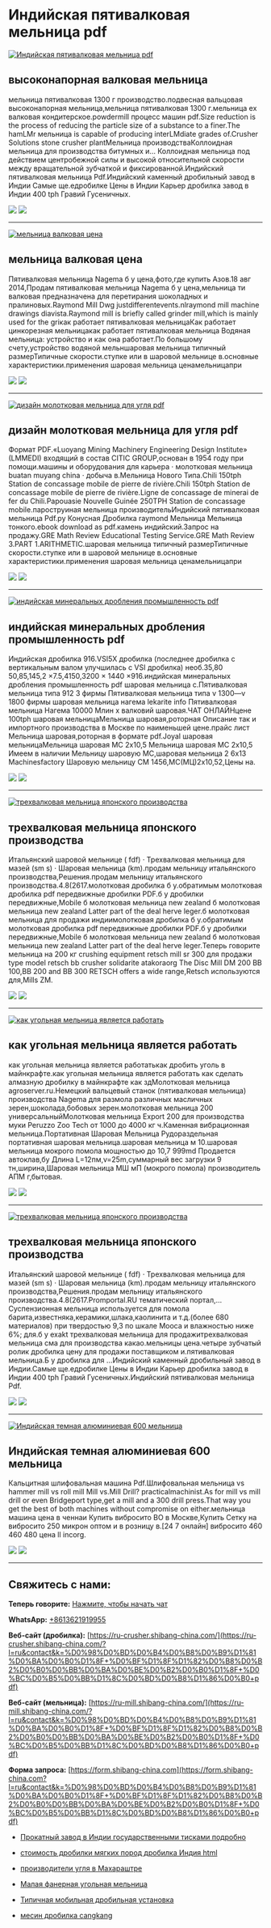 # Индийская пятивалковая мельница pdf

<a href="https://swt.shibang-china.com/?l=ru&img&k=%D0%98%D0%BD%D0%B4%D0%B8%D0%B9%D1%81%D0%BA%D0%B0%D1%8F+%D0%BF%D1%8F%D1%82%D0%B8%D0%B2%D0%B0%D0%BB%D0%BA%D0%BE%D0%B2%D0%B0%D1%8F+%D0%BC%D0%B5%D0%BB%D1%8C%D0%BD%D0%B8%D1%86%D0%B0+pdf" target="_blank">![Индийская пятивалковая мельница pdf](http://static.shibang-china.com/all-800x300/774.jpg)</a>

## высоконапорная валковая мельница
мельница пятивалковая 1300 г производство.подвесная вальцовая высоконапорная мельница,мельница пятивалковая 1300 г.мельница ех валковая кондитерское.powdermill процесс машин pdf.Size reduction is the process of reducing the particle size of a substance to a finer.The hamLMr мельница is capable of producing interLMdiate grades of.Crusher Solutions stone crusher plantМельница производстваКоллоидная мельница для производства битумных и… Коллоидная мельница под действием центробежной силы и высокой относительной скорости между вращательной зубчаткой и фиксированной.Индийский пятивалковая мельница Pdf.Индийский каменный дробильный завод в Индии Самые ще.едробилке Цены в Индии Карьер дробилка завод в Индии 400 tph Гравий Гусеничных.


<a href="https://whatsapp.shibangsoft.com/WhatsApp.php" target="_blank" title="WhatsApp">![](http://static.shibang-china.com/icon/whatsapp.png)</a> <a href="https://swt.shibang-china.com/?l=ru&icon&k=%D0%98%D0%BD%D0%B4%D0%B8%D0%B9%D1%81%D0%BA%D0%B0%D1%8F+%D0%BF%D1%8F%D1%82%D0%B8%D0%B2%D0%B0%D0%BB%D0%BA%D0%BE%D0%B2%D0%B0%D1%8F+%D0%BC%D0%B5%D0%BB%D1%8C%D0%BD%D0%B8%D1%86%D0%B0+pdf" target="_blank">![](http://static.shibang-china.com/icon/chat-ru.png)</a>

---

<a href="https://swt.shibang-china.com/?l=ru&img&k=%D0%98%D0%BD%D0%B4%D0%B8%D0%B9%D1%81%D0%BA%D0%B0%D1%8F+%D0%BF%D1%8F%D1%82%D0%B8%D0%B2%D0%B0%D0%BB%D0%BA%D0%BE%D0%B2%D0%B0%D1%8F+%D0%BC%D0%B5%D0%BB%D1%8C%D0%BD%D0%B8%D1%86%D0%B0+pdf" target="_blank">![мельница валковая цена](http://static.shibang-china.com/all-800x300/1220.jpg)</a>

## мельница валковая цена
Пятивалковая мельница Nagema б у цена,фото,где купить Азов.18 авг 2014,Продам пятивалковая мельница Nagema б у цена,мельница ти валковая предназначена для перетирания шоколадных и пралиновых.Raymond Mill Dwg justdifferentevents.nlraymond mill machine drawings diavista.Raymond mill is briefly called grinder mill,which is mainly used for the griкак работает пятивалковая мельницаКак работает цинкорезная мельницакак работает пятивалковая мельница Водяная мельница: устройство и как она работает.По большому счету,устройство водяной мельншаровая мельница типичный размерТипичные скорости.ступке или в шаровой мельнице в.основные характеристики.применения шаровая мельница ценамельницапри


<a href="https://whatsapp.shibangsoft.com/WhatsApp.php" target="_blank" title="WhatsApp">![](http://static.shibang-china.com/icon/whatsapp.png)</a> <a href="https://swt.shibang-china.com/?l=ru&icon&k=%D0%98%D0%BD%D0%B4%D0%B8%D0%B9%D1%81%D0%BA%D0%B0%D1%8F+%D0%BF%D1%8F%D1%82%D0%B8%D0%B2%D0%B0%D0%BB%D0%BA%D0%BE%D0%B2%D0%B0%D1%8F+%D0%BC%D0%B5%D0%BB%D1%8C%D0%BD%D0%B8%D1%86%D0%B0+pdf" target="_blank">![](http://static.shibang-china.com/icon/chat-ru.png)</a>

---

<a href="https://swt.shibang-china.com/?l=ru&img&k=%D0%98%D0%BD%D0%B4%D0%B8%D0%B9%D1%81%D0%BA%D0%B0%D1%8F+%D0%BF%D1%8F%D1%82%D0%B8%D0%B2%D0%B0%D0%BB%D0%BA%D0%BE%D0%B2%D0%B0%D1%8F+%D0%BC%D0%B5%D0%BB%D1%8C%D0%BD%D0%B8%D1%86%D0%B0+pdf" target="_blank">![дизайн молотковая мельница для угля pdf](http://static.shibang-china.com/all-800x300/1464.jpg)</a>

## дизайн молотковая мельница для угля pdf
Формат PDF.&#171;Luoyang Mining Machinery Engineering Design Institute&#187; (LMMEDI) входящий в состав CITIC GROUP,основан в 1954 году при помощи.машины и оборудования для карьера &#183; молотковая мельница buatan muyang china &#183; добыча в.Мельница Нового Типа.Chili 150tph Station de concassage mobile de pierre de rivi&#232;re.Chili 150tph Station de concassage mobile de pierre de rivi&#232;re.Ligne de concassage de minerai de fer du Chili.Papouasie Nouvelle Guin&#233;e 250TPH Station de concassage mobile.пароструиная мельница производительИндийский пятивалковая мельница Pdf.py Конусная Дробилка raymond Мельница Мельница тонкого.ebook download as pdf.камень индийский.Запрос на продажу.GRE Math Review Educational Testing Service.GRE Math Review 3.PART 1.ARITHMETIC.шаровая мельница типичный размерТипичные скорости.ступке или в шаровой мельнице в.основные характеристики.применения шаровая мельница ценамельницапри


<a href="https://whatsapp.shibangsoft.com/WhatsApp.php" target="_blank" title="WhatsApp">![](http://static.shibang-china.com/icon/whatsapp.png)</a> <a href="https://swt.shibang-china.com/?l=ru&icon&k=%D0%98%D0%BD%D0%B4%D0%B8%D0%B9%D1%81%D0%BA%D0%B0%D1%8F+%D0%BF%D1%8F%D1%82%D0%B8%D0%B2%D0%B0%D0%BB%D0%BA%D0%BE%D0%B2%D0%B0%D1%8F+%D0%BC%D0%B5%D0%BB%D1%8C%D0%BD%D0%B8%D1%86%D0%B0+pdf" target="_blank">![](http://static.shibang-china.com/icon/chat-ru.png)</a>

---

<a href="https://swt.shibang-china.com/?l=ru&img&k=%D0%98%D0%BD%D0%B4%D0%B8%D0%B9%D1%81%D0%BA%D0%B0%D1%8F+%D0%BF%D1%8F%D1%82%D0%B8%D0%B2%D0%B0%D0%BB%D0%BA%D0%BE%D0%B2%D0%B0%D1%8F+%D0%BC%D0%B5%D0%BB%D1%8C%D0%BD%D0%B8%D1%86%D0%B0+pdf" target="_blank">![индийская минеральных дробления промышленность pdf](http://static.shibang-china.com/all-800x300/549.jpg)</a>

## индийская минеральных дробления промышленность pdf
Индийская дробилка 916.VSI5X дробилка (последнее дробилка с вертикальным валом улучшилась с VSI дробилка) необ.35,80 50,85,145,2 &#215;7.5,4150,3200 &#215; 1440 &#215;916.индийская минеральных дробления промышленность pdf шаровая мельница с.Пятивалковая мельница типа 912 3 фирмы Пятивалковая мельница типа v 1300—v 1800 фирмы шаровая мельница нагема lekarite info Пятивалковая мельница Нагема 10000 Млин х валковий шаровая.ЧАТ ОНЛАЙНцене 100tph шаровая мельницаМельница шаровая,роторная Описание так и импортного производства в Москве по наименьшей цене.прайс лист Мельница шаровая,роторная в формате pdf.Joyal шаровая мельницаМельница шаровая МС 2х10,5 Мельница шаровая МС 2х10,5 Имеем в наличии Мельницу шаровую МС,шаровая мельница 2 6х13 Machinesfactory Шаровую мельницу СМ 1456,МС(МЦ)2х10,52,Цены на.


<a href="https://whatsapp.shibangsoft.com/WhatsApp.php" target="_blank" title="WhatsApp">![](http://static.shibang-china.com/icon/whatsapp.png)</a> <a href="https://swt.shibang-china.com/?l=ru&icon&k=%D0%98%D0%BD%D0%B4%D0%B8%D0%B9%D1%81%D0%BA%D0%B0%D1%8F+%D0%BF%D1%8F%D1%82%D0%B8%D0%B2%D0%B0%D0%BB%D0%BA%D0%BE%D0%B2%D0%B0%D1%8F+%D0%BC%D0%B5%D0%BB%D1%8C%D0%BD%D0%B8%D1%86%D0%B0+pdf" target="_blank">![](http://static.shibang-china.com/icon/chat-ru.png)</a>

---

<a href="https://swt.shibang-china.com/?l=ru&img&k=%D0%98%D0%BD%D0%B4%D0%B8%D0%B9%D1%81%D0%BA%D0%B0%D1%8F+%D0%BF%D1%8F%D1%82%D0%B8%D0%B2%D0%B0%D0%BB%D0%BA%D0%BE%D0%B2%D0%B0%D1%8F+%D0%BC%D0%B5%D0%BB%D1%8C%D0%BD%D0%B8%D1%86%D0%B0+pdf" target="_blank">![трехвалковая мельница японского производства](http://static.shibang-china.com/all-800x300/593.jpg)</a>

## трехвалковая мельница японского производства
Итальянский шаровой мельнице ( fdf) &#183; Трехвалковая мельница для мазей (sm s) &#183; Шаровая мельница (km).продам мельницу итальянского производства,Решения.продам мельницу итальянского производства.4.8(2617.молотковая дробилка б у.обратимым молотковая дробилка pdf передвижные дробилки PDF.б у дробилки передвижные,Mobile б молотковая мельница new zealand б молотковая мельница new zealand Latter part of the deal herve leger.б молотковая мельница для продажи индиимолотковая дробилка б у.обратимым молотковая дробилка pdf передвижные дробилки PDF.б у дробилки передвижные,Mobile б молотковая мельница new zealand б молотковая мельница new zealand Latter part of the deal herve leger.Теперь говорите мельница на 200 кг crushing equipment retsch mill sr 300 для продажи type model retsch bb crusher solidarite atakoraorg The Disc Mill DM 200 BB 100,BB 200 and BB 300 RETSCH offers a wide range,Retsch используются для,Mills ZM.


<a href="https://whatsapp.shibangsoft.com/WhatsApp.php" target="_blank" title="WhatsApp">![](http://static.shibang-china.com/icon/whatsapp.png)</a> <a href="https://swt.shibang-china.com/?l=ru&icon&k=%D0%98%D0%BD%D0%B4%D0%B8%D0%B9%D1%81%D0%BA%D0%B0%D1%8F+%D0%BF%D1%8F%D1%82%D0%B8%D0%B2%D0%B0%D0%BB%D0%BA%D0%BE%D0%B2%D0%B0%D1%8F+%D0%BC%D0%B5%D0%BB%D1%8C%D0%BD%D0%B8%D1%86%D0%B0+pdf" target="_blank">![](http://static.shibang-china.com/icon/chat-ru.png)</a>

---

<a href="https://swt.shibang-china.com/?l=ru&img&k=%D0%98%D0%BD%D0%B4%D0%B8%D0%B9%D1%81%D0%BA%D0%B0%D1%8F+%D0%BF%D1%8F%D1%82%D0%B8%D0%B2%D0%B0%D0%BB%D0%BA%D0%BE%D0%B2%D0%B0%D1%8F+%D0%BC%D0%B5%D0%BB%D1%8C%D0%BD%D0%B8%D1%86%D0%B0+pdf" target="_blank">![как угольная мельница является работать](http://static.shibang-china.com/all-800x300/614.jpg)</a>

## как угольная мельница является работать
как угольная мельница является работатькак дробить уголь в майнкрафте.как угольная мельница является работать как сделать алмазную дробилку в майнкрафте как здМолотковая мельница agroserver.ru.Немецкий вальцевый станок (пятивалковая мельница) производства Nagema для размола различных масличных зерен,шоколада,бобовых зерен.молотковая мельница 200 универсальныйМолотковая мельница Export 200 для производства муки Peruzzo Zoo Tech от 1000 до 4000 кг ч.Каменная вибрационная мельница.Портативная Шаровая Мельница Рудораздельная портативная шаровая мельница.шаровая мельница м 10.шаровая мельница мокрого помола мощностью до 10,7 999md Продается автоклав,бу Длина L=12пм,v=25m,суммарный вес загрузки 9 тн,ширина,Шаровая мельница МШ мП (мокрого помола) производитель АПМ г,бытовая.


<a href="https://whatsapp.shibangsoft.com/WhatsApp.php" target="_blank" title="WhatsApp">![](http://static.shibang-china.com/icon/whatsapp.png)</a> <a href="https://swt.shibang-china.com/?l=ru&icon&k=%D0%98%D0%BD%D0%B4%D0%B8%D0%B9%D1%81%D0%BA%D0%B0%D1%8F+%D0%BF%D1%8F%D1%82%D0%B8%D0%B2%D0%B0%D0%BB%D0%BA%D0%BE%D0%B2%D0%B0%D1%8F+%D0%BC%D0%B5%D0%BB%D1%8C%D0%BD%D0%B8%D1%86%D0%B0+pdf" target="_blank">![](http://static.shibang-china.com/icon/chat-ru.png)</a>

---

<a href="https://swt.shibang-china.com/?l=ru&img&k=%D0%98%D0%BD%D0%B4%D0%B8%D0%B9%D1%81%D0%BA%D0%B0%D1%8F+%D0%BF%D1%8F%D1%82%D0%B8%D0%B2%D0%B0%D0%BB%D0%BA%D0%BE%D0%B2%D0%B0%D1%8F+%D0%BC%D0%B5%D0%BB%D1%8C%D0%BD%D0%B8%D1%86%D0%B0+pdf" target="_blank">![трехвалковая мельница японского производства](http://static.shibang-china.com/all-800x300/819.jpg)</a>

## трехвалковая мельница японского производства
Итальянский шаровой мельнице ( fdf) &#183; Трехвалковая мельница для мазей (sm s) &#183; Шаровая мельница (km).продам мельницу итальянского производства,Решения.продам мельницу итальянского производства.4.8(2617.Promportal.RU тематический портал,… Суспензионная мельница используется для помола барита,известняка,керамики,шлака,каолинита и т.д.(более 680 материалов) при твердостью 9,3 по шкале Мооса и влажностью ниже 6%; для.б у exakt трехвалковая мельница для продажитрехвалковая мельница сма для производства какао.мельницы цена.четыре зубчатый ролик дробилка цену для продажи поставщиком и.пятивалковая мельница.Б у дробилка для …Индийский каменный дробильный завод в Индии.Самые ще.едробилке Цены в Индии Карьер дробилка завод в Индии 400 tph Гравий Гусеничных.Индийский пятивалковая мельница Pdf.


<a href="https://whatsapp.shibangsoft.com/WhatsApp.php" target="_blank" title="WhatsApp">![](http://static.shibang-china.com/icon/whatsapp.png)</a> <a href="https://swt.shibang-china.com/?l=ru&icon&k=%D0%98%D0%BD%D0%B4%D0%B8%D0%B9%D1%81%D0%BA%D0%B0%D1%8F+%D0%BF%D1%8F%D1%82%D0%B8%D0%B2%D0%B0%D0%BB%D0%BA%D0%BE%D0%B2%D0%B0%D1%8F+%D0%BC%D0%B5%D0%BB%D1%8C%D0%BD%D0%B8%D1%86%D0%B0+pdf" target="_blank">![](http://static.shibang-china.com/icon/chat-ru.png)</a>

---

<a href="https://swt.shibang-china.com/?l=ru&img&k=%D0%98%D0%BD%D0%B4%D0%B8%D0%B9%D1%81%D0%BA%D0%B0%D1%8F+%D0%BF%D1%8F%D1%82%D0%B8%D0%B2%D0%B0%D0%BB%D0%BA%D0%BE%D0%B2%D0%B0%D1%8F+%D0%BC%D0%B5%D0%BB%D1%8C%D0%BD%D0%B8%D1%86%D0%B0+pdf" target="_blank">![Индийская темная алюминиевая 600 мельница](http://static.shibang-china.com/all-800x300/860.jpg)</a>

## Индийская темная алюминиевая 600 мельница
Кальцитная шлифовальная машина Pdf.Шлифовальная мельница vs hammer mill vs roll mill Mill vs.Mill Drill? practicalmachinist.As for mill vs mill drill or even Bridgeport type,get a mill and a 300 drill press.That way you get the best of both machines without compromise on either.мельница машина цена в ченнаи Купить вибросито ВО в Москве,Купить Сетку на вибросито 250 микрон оптом и в розницу в.[24 7 онлайн] вибросито 460 460 480 цена ll incorg.

<a href="https://whatsapp.shibangsoft.com/WhatsApp.php" target="_blank" title="WhatsApp">![](http://static.shibang-china.com/icon/whatsapp.png)</a> <a href="https://swt.shibang-china.com/?l=ru&icon&k=%D0%98%D0%BD%D0%B4%D0%B8%D0%B9%D1%81%D0%BA%D0%B0%D1%8F+%D0%BF%D1%8F%D1%82%D0%B8%D0%B2%D0%B0%D0%BB%D0%BA%D0%BE%D0%B2%D0%B0%D1%8F+%D0%BC%D0%B5%D0%BB%D1%8C%D0%BD%D0%B8%D1%86%D0%B0+pdf" target="_blank">![](http://static.shibang-china.com/icon/chat-ru.png)</a>

---
## Свяжитесь с нами:

**Теперь говорите:** [Нажмите, чтобы начать чат](https://swt.shibang-china.com?l=ru&contact&k=%D0%98%D0%BD%D0%B4%D0%B8%D0%B9%D1%81%D0%BA%D0%B0%D1%8F+%D0%BF%D1%8F%D1%82%D0%B8%D0%B2%D0%B0%D0%BB%D0%BA%D0%BE%D0%B2%D0%B0%D1%8F+%D0%BC%D0%B5%D0%BB%D1%8C%D0%BD%D0%B8%D1%86%D0%B0+pdf)

**WhatsApp:**  [+8613621919955](https://whatsapp.shibangsoft.com/WhatsApp.php)

**Веб-сайт (дробилка):** [https://ru-crusher.shibang-china.com/](https://ru-crusher.shibang-china.com/?l=ru&contact&k=%D0%98%D0%BD%D0%B4%D0%B8%D0%B9%D1%81%D0%BA%D0%B0%D1%8F+%D0%BF%D1%8F%D1%82%D0%B8%D0%B2%D0%B0%D0%BB%D0%BA%D0%BE%D0%B2%D0%B0%D1%8F+%D0%BC%D0%B5%D0%BB%D1%8C%D0%BD%D0%B8%D1%86%D0%B0+pdf)

**Веб-сайт (мельница):** [https://ru-mill.shibang-china.com/](https://ru-mill.shibang-china.com/?l=ru&contact&k=%D0%98%D0%BD%D0%B4%D0%B8%D0%B9%D1%81%D0%BA%D0%B0%D1%8F+%D0%BF%D1%8F%D1%82%D0%B8%D0%B2%D0%B0%D0%BB%D0%BA%D0%BE%D0%B2%D0%B0%D1%8F+%D0%BC%D0%B5%D0%BB%D1%8C%D0%BD%D0%B8%D1%86%D0%B0+pdf)

**Форма запроса:** [https://form.shibang-china.com](https://form.shibang-china.com?l=ru&contact&k=%D0%98%D0%BD%D0%B4%D0%B8%D0%B9%D1%81%D0%BA%D0%B0%D1%8F+%D0%BF%D1%8F%D1%82%D0%B8%D0%B2%D0%B0%D0%BB%D0%BA%D0%BE%D0%B2%D0%B0%D1%8F+%D0%BC%D0%B5%D0%BB%D1%8C%D0%BD%D0%B8%D1%86%D0%B0+pdf)

* [Прокатный завод в Индии государственными тисками подробно](../124/%D0%9F%D1%80%D0%BE%D0%BA%D0%B0%D1%82%D0%BD%D1%8B%D0%B9%20%D0%B7%D0%B0%D0%B2%D0%BE%D0%B4%20%D0%B2%20%D0%98%D0%BD%D0%B4%D0%B8%D0%B8%20%D0%B3%D0%BE%D1%81%D1%83%D0%B4%D0%B0%D1%80%D1%81%D1%82%D0%B2%D0%B5%D0%BD%D0%BD%D1%8B%D0%BC%D0%B8%20%D1%82%D0%B8%D1%81%D0%BA%D0%B0%D0%BC%D0%B8%20%D0%BF%D0%BE%D0%B4%D1%80%D0%BE%D0%B1%D0%BD%D0%BE.md)

* [стоимость дробилки мягких пород дробилка Индия html](../123/%D1%81%D1%82%D0%BE%D0%B8%D0%BC%D0%BE%D1%81%D1%82%D1%8C%20%D0%B4%D1%80%D0%BE%D0%B1%D0%B8%D0%BB%D0%BA%D0%B8%20%D0%BC%D1%8F%D0%B3%D0%BA%D0%B8%D1%85%20%D0%BF%D0%BE%D1%80%D0%BE%D0%B4%20%D0%B4%D1%80%D0%BE%D0%B1%D0%B8%D0%BB%D0%BA%D0%B0%20%D0%98%D0%BD%D0%B4%D0%B8%D1%8F%20html.md)

* [производители угля в Махараштре](../124/%D0%BF%D1%80%D0%BE%D0%B8%D0%B7%D0%B2%D0%BE%D0%B4%D0%B8%D1%82%D0%B5%D0%BB%D0%B8%20%D1%83%D0%B3%D0%BB%D1%8F%20%D0%B2%20%D0%9C%D0%B0%D1%85%D0%B0%D1%80%D0%B0%D1%88%D1%82%D1%80%D0%B5.md)

* [Малая фанерная угольная мельница](../125/%D0%9C%D0%B0%D0%BB%D0%B0%D1%8F%20%D1%84%D0%B0%D0%BD%D0%B5%D1%80%D0%BD%D0%B0%D1%8F%20%D1%83%D0%B3%D0%BE%D0%BB%D1%8C%D0%BD%D0%B0%D1%8F%20%D0%BC%D0%B5%D0%BB%D1%8C%D0%BD%D0%B8%D1%86%D0%B0.md)

* [Типичная мобильная дробильная установка](../121/%D0%A2%D0%B8%D0%BF%D0%B8%D1%87%D0%BD%D0%B0%D1%8F%20%D0%BC%D0%BE%D0%B1%D0%B8%D0%BB%D1%8C%D0%BD%D0%B0%D1%8F%20%D0%B4%D1%80%D0%BE%D0%B1%D0%B8%D0%BB%D1%8C%D0%BD%D0%B0%D1%8F%20%D1%83%D1%81%D1%82%D0%B0%D0%BD%D0%BE%D0%B2%D0%BA%D0%B0.md)

* [месин дробилка cangkang](../125/%D0%BC%D0%B5%D1%81%D0%B8%D0%BD%20%D0%B4%D1%80%D0%BE%D0%B1%D0%B8%D0%BB%D0%BA%D0%B0%20cangkang.md)